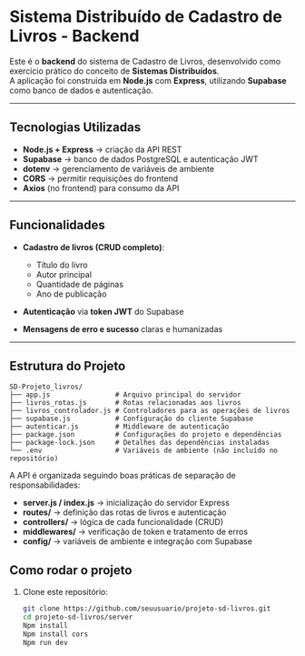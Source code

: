 # Sistema Distribuído de Cadastro de Livros - Backend

Este é o **backend** do sistema de Cadastro de Livros, desenvolvido como exercício prático do conceito de **Sistemas Distribuídos**.  
A aplicação foi construída em **Node.js** com **Express**, utilizando **Supabase** como banco de dados e autenticação.

---

## Tecnologias Utilizadas

- **Node.js + Express** → criação da API REST
- **Supabase** → banco de dados PostgreSQL e autenticação JWT
- **dotenv** → gerenciamento de variáveis de ambiente
- **CORS** → permitir requisições do frontend
- **Axios** (no frontend) para consumo da API

---

## Funcionalidades

- **Cadastro de livros (CRUD completo)**:

  - Título do livro
  - Autor principal
  - Quantidade de páginas
  - Ano de publicação

- **Autenticação** via **token JWT** do Supabase
- **Mensagens de erro e sucesso** claras e humanizadas

---

## Estrutura do Projeto

```
SD-Projeto_livros/
├── app.js                # Arquivo principal do servidor
├── livros_rotas.js       # Rotas relacionadas aos livros
├── livros_controlador.js # Controladores para as operações de livros
├── supabase.js           # Configuração do cliente Supabase
├── autenticar.js         # Middleware de autenticação
├── package.json          # Configurações do projeto e dependências
├── package-lock.json     # Detalhes das dependências instaladas
└── .env                  # Variáveis de ambiente (não incluído no repositório)
```

A API é organizada seguindo boas práticas de separação de responsabilidades:

- **server.js / index.js** → inicialização do servidor Express
- **routes/** → definição das rotas de livros e autenticação
- **controllers/** → lógica de cada funcionalidade (CRUD)
- **middlewares/** → verificação de token e tratamento de erros
- **config/** → variáveis de ambiente e integração com Supabase

## Como rodar o projeto

1. Clone este repositório:
   ```bash
   git clone https://github.com/seuusuario/projeto-sd-livros.git
   cd projeto-sd-livros/server
   Npm install
   Npm install cors
   Npm run dev
   ```




